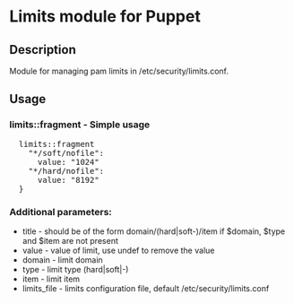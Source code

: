 # Limits module for Puppet

## Description
Module for managing pam limits in /etc/security/limits.conf.

## Usage

### limits::fragment - Simple usage

<pre>
  limits::fragment
    "*/soft/nofile":
      value: "1024"
    "*/hard/nofile":
      value: "8192"
  }
</pre>

### Additional parameters: 
- title - should be of the form domain/(hard|soft-)/item if $domain, $type
        and $item are not present
- value - value of limit, use undef to remove the value
- domain - limit domain
- type - limit type (hard|soft|-)
- item - limit item
- limits_file - limits configuration file, default /etc/security/limits.conf


